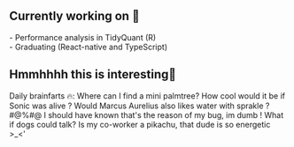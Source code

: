 <h2>Currently working on 🌺</h2>
- Performance analysis in TidyQuant (R)<br>
- Graduating (React-native and TypeScript)

<h2>Hmmhhhh this is interesting👀</h2>
Daily brainfarts 🔥: Where can I find a mini palmtree? How cool would it be if Sonic was alive ? Would Marcus Aurelius also likes water with sprakle ? #@%#@ I should have known that's the reason of my bug, im dumb ! What if dogs could talk? Is my co-worker a pikachu, that dude is so energetic >_<'<br>
